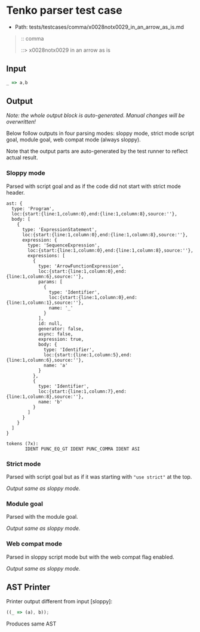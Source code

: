 # Tenko parser test case

- Path: tests/testcases/comma/x0028notx0029_in_an_arrow_as_is.md

> :: comma
>
> ::> x0028notx0029 in an arrow as is

## Input

`````js
_ => a,b
`````

## Output

_Note: the whole output block is auto-generated. Manual changes will be overwritten!_

Below follow outputs in four parsing modes: sloppy mode, strict mode script goal, module goal, web compat mode (always sloppy).

Note that the output parts are auto-generated by the test runner to reflect actual result.

### Sloppy mode

Parsed with script goal and as if the code did not start with strict mode header.

`````
ast: {
  type: 'Program',
  loc:{start:{line:1,column:0},end:{line:1,column:8},source:''},
  body: [
    {
      type: 'ExpressionStatement',
      loc:{start:{line:1,column:0},end:{line:1,column:8},source:''},
      expression: {
        type: 'SequenceExpression',
        loc:{start:{line:1,column:0},end:{line:1,column:8},source:''},
        expressions: [
          {
            type: 'ArrowFunctionExpression',
            loc:{start:{line:1,column:0},end:{line:1,column:6},source:''},
            params: [
              {
                type: 'Identifier',
                loc:{start:{line:1,column:0},end:{line:1,column:1},source:''},
                name: '_'
              }
            ],
            id: null,
            generator: false,
            async: false,
            expression: true,
            body: {
              type: 'Identifier',
              loc:{start:{line:1,column:5},end:{line:1,column:6},source:''},
              name: 'a'
            }
          },
          {
            type: 'Identifier',
            loc:{start:{line:1,column:7},end:{line:1,column:8},source:''},
            name: 'b'
          }
        ]
      }
    }
  ]
}

tokens (7x):
       IDENT PUNC_EQ_GT IDENT PUNC_COMMA IDENT ASI
`````

### Strict mode

Parsed with script goal but as if it was starting with `"use strict"` at the top.

_Output same as sloppy mode._

### Module goal

Parsed with the module goal.

_Output same as sloppy mode._

### Web compat mode

Parsed in sloppy script mode but with the web compat flag enabled.

_Output same as sloppy mode._

## AST Printer

Printer output different from input [sloppy]:

````js
((_ => (a), b));
````

Produces same AST
